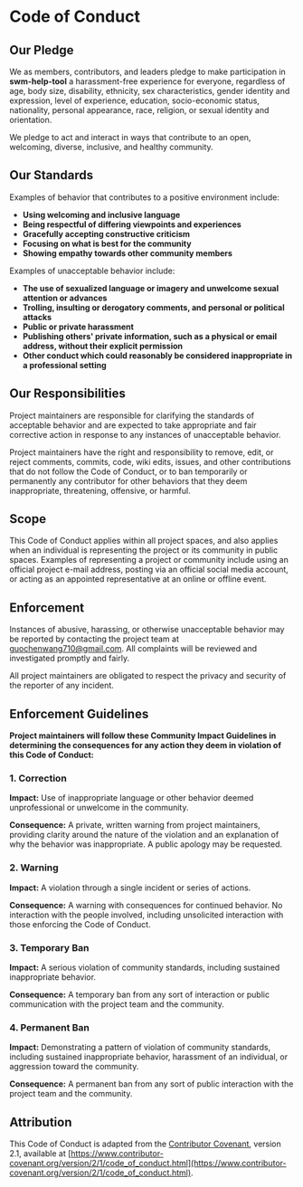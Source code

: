 # Code of Conduct

## Our Pledge

We as members, contributors, and leaders pledge to make participation in **swm-help-tool** a harassment-free experience for everyone, regardless of age, body size, disability, ethnicity, sex characteristics, gender identity and expression, level of experience, education, socio-economic status, nationality, personal appearance, race, religion, or sexual identity and orientation.

We pledge to act and interact in ways that contribute to an open, welcoming, diverse, inclusive, and healthy community.

## Our Standards

Examples of behavior that contributes to a positive environment include:

- **Using welcoming and inclusive language**
- **Being respectful of differing viewpoints and experiences**
- **Gracefully accepting constructive criticism**
- **Focusing on what is best for the community**
- **Showing empathy towards other community members**

Examples of unacceptable behavior include:

- **The use of sexualized language or imagery and unwelcome sexual attention or advances**
- **Trolling, insulting or derogatory comments, and personal or political attacks**
- **Public or private harassment**
- **Publishing others' private information, such as a physical or email address, without their explicit permission**
- **Other conduct which could reasonably be considered inappropriate in a professional setting**

## Our Responsibilities

Project maintainers are responsible for clarifying the standards of acceptable behavior and are expected to take appropriate and fair corrective action in response to any instances of unacceptable behavior.

Project maintainers have the right and responsibility to remove, edit, or reject comments, commits, code, wiki edits, issues, and other contributions that do not follow the Code of Conduct, or to ban temporarily or permanently any contributor for other behaviors that they deem inappropriate, threatening, offensive, or harmful.

## Scope

This Code of Conduct applies within all project spaces, and also applies when an individual is representing the project or its community in public spaces. Examples of representing a project or community include using an official project e-mail address, posting via an official social media account, or acting as an appointed representative at an online or offline event.

## Enforcement

Instances of abusive, harassing, or otherwise unacceptable behavior may be reported by contacting the project team at [guochenwang710@gmail.com](guochenwang710@gmail.com). All complaints will be reviewed and investigated promptly and fairly.

All project maintainers are obligated to respect the privacy and security of the reporter of any incident.

## Enforcement Guidelines

**Project maintainers will follow these Community Impact Guidelines in determining the consequences for any action they deem in violation of this Code of Conduct:**

### 1. Correction

**Impact:** Use of inappropriate language or other behavior deemed unprofessional or unwelcome in the community.

**Consequence:** A private, written warning from project maintainers, providing clarity around the nature of the violation and an explanation of why the behavior was inappropriate. A public apology may be requested.

### 2. Warning

**Impact:** A violation through a single incident or series of actions.

**Consequence:** A warning with consequences for continued behavior. No interaction with the people involved, including unsolicited interaction with those enforcing the Code of Conduct.

### 3. Temporary Ban

**Impact:** A serious violation of community standards, including sustained inappropriate behavior.

**Consequence:** A temporary ban from any sort of interaction or public communication with the project team and the community.

### 4. Permanent Ban

**Impact:** Demonstrating a pattern of violation of community standards, including sustained inappropriate behavior, harassment of an individual, or aggression toward the community.

**Consequence:** A permanent ban from any sort of public interaction with the project team and the community.

## Attribution

This Code of Conduct is adapted from the [Contributor Covenant][homepage], version 2.1, available at [https://www.contributor-covenant.org/version/2/1/code_of_conduct.html](https://www.contributor-covenant.org/version/2/1/code_of_conduct.html).

[homepage]: https://www.contributor-covenant.org

